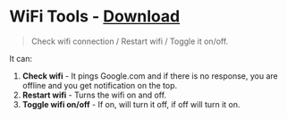 # WiFi Tools - [Download](https://github.com/nikitavoloboev/small-workflows/blob/master/wifi-tools/WiFi%20tools.alfredworkflow?raw=true)
> Check wifi connection / Restart wifi / Toggle it on/off.

It can:
1. **Check wifi** - It pings Google.com and if there is no response, you are offline and you get notification on the top.
2. **Restart wifi** - Turns the wifi on and off.
3. **Toggle wifi on/off** - If on, will turn it off, if off will turn it on.